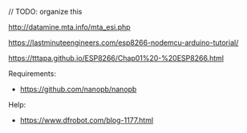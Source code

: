

// TODO: organize this

http://datamine.mta.info/mta_esi.php


https://lastminuteengineers.com/esp8266-nodemcu-arduino-tutorial/

https://tttapa.github.io/ESP8266/Chap01%20-%20ESP8266.html

Requirements:
- https://github.com/nanopb/nanopb

Help:
- https://www.dfrobot.com/blog-1177.html